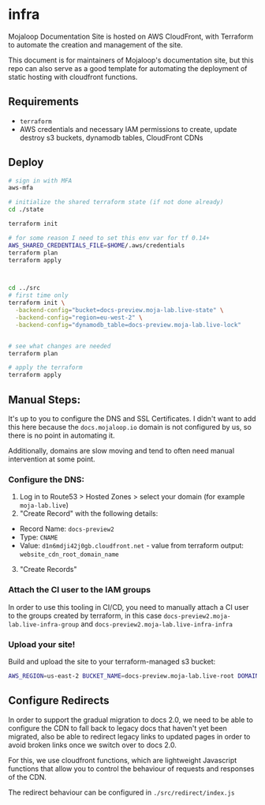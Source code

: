 # infra

Mojaloop Documentation Site is hosted on AWS CloudFront, with Terraform to automate the creation and management
of the site.

This document is for maintainers of Mojaloop's documentation site, but this repo can also serve as a good template
 for automating the deployment of static hosting with cloudfront functions.

## Requirements

- `terraform`
- AWS credentials and necessary IAM permissions to create, update destroy s3 buckets, dynamodb tables, CloudFront CDNs

## Deploy

```bash
# sign in with MFA
aws-mfa

# initialize the shared terraform state (if not done already)
cd ./state

terraform init

# for some reason I need to set this env var for tf 0.14+
AWS_SHARED_CREDENTIALS_FILE=$HOME/.aws/credentials     
terraform plan
terraform apply



cd ../src
# first time only 
terraform init \
  -backend-config="bucket=docs-preview.moja-lab.live-state" \
  -backend-config="region=eu-west-2" \
  -backend-config="dynamodb_table=docs-preview.moja-lab.live-lock"


# see what changes are needed
terraform plan

# apply the terraform
terraform apply
```

## Manual Steps:

It's up to you to configure the DNS and SSL Certificates. I didn't want to add this here 
because the `docs.mojaloop.io` domain is not configured by us, so there is no point in 
automating it.

Additionally, domains are slow moving and tend to often need manual intervention at some point.

### Configure the DNS:

1. Log in to Route53 > Hosted Zones > select your domain (for example `moja-lab.live`)
2. "Create Record" with the following details:
- Record Name: `docs-preview2`
- Type: `CNAME`
- Value: `d1n6mdji42j0gb.cloudfront.net` - value from terraform output: `website_cdn_root_domain_name`
3. "Create Records"

### Attach the CI user to the IAM groups

In order to use this tooling in CI/CD, you need to manually attach a CI user to the groups
created by terraform, in this case `docs-preview2.moja-lab.live-infra-group` and
`docs-preview2.moja-lab.live-infra-infra`

### Upload your site!

Build and upload the site to your terraform-managed s3 bucket:

```bash
AWS_REGION=us-east-2 BUCKET_NAME=docs-preview.moja-lab.live-root DOMAIN=docs-preview.moja-lab.live ../scripts/_deploy_preview_s3.sh
```


## Configure Redirects

In order to support the gradual migration to docs 2.0, we need to be able to configure the CDN 
to fall back to legacy docs that haven't yet been migrated, also be able to redirect legacy
links to updated pages in order to avoid broken links once we switch over to docs 2.0.


For this, we use cloudfront functions, which are lightweight Javascript functions that allow you 
to control the behaviour of requests and responses of the CDN.

The redirect behaviour can be configured in `./src/redirect/index.js`